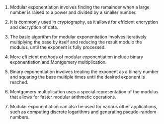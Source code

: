 

1. Modular exponentiation involves finding the remainder when a large number is raised to a power and divided by a smaller number.

2. It is commonly used in cryptography, as it allows for efficient encryption and decryption of data.

3. The basic algorithm for modular exponentiation involves iteratively multiplying the base by itself and reducing the result modulo the modulus, until the exponent is fully processed.

4. More efficient methods of modular exponentiation include binary exponentiation and Montgomery multiplication.

5. Binary exponentiation involves treating the exponent as a binary number and squaring the base multiple times until the desired exponent is reached.

6. Montgomery multiplication uses a special representation of the modulus that allows for faster modular arithmetic operations.

7. Modular exponentiation can also be used for various other applications, such as computing discrete logarithms and generating pseudo-random numbers.